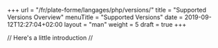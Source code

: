 +++
url = "/fr/plate-forme/langages/php/versions/"
title = "Supported Versions Overview"
menuTitle = "Supported Versions"
date = 2019-09-12T12:27:04+02:00
layout = "man"
weight = 5
draft = true
+++

// Here's a little introduction //

## 
